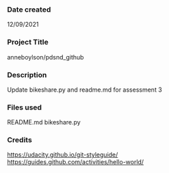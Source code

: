 ### Date created
12/09/2021

### Project Title
anneboylson/pdsnd_github

### Description
Update bikeshare.py and readme.md for assessment 3

### Files used
README.md
bikeshare.py

### Credits
https://udacity.github.io/git-styleguide/
https://guides.github.com/activities/hello-world/